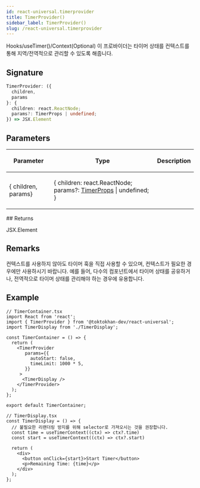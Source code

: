 ```yaml
---
id: react-universal.timerprovider
title: TimerProvider()
sidebar_label: TimerProvider()
slug: /react-universal.timerprovider
---
```






 Hooks/useTimer()/Context(Optional) 이 프로바이더는 타이머 상태를 컨텍스트를 통해 지역/전역적으로 관리할 수 있도록 해줍니다.

## Signature

```typescript
TimerProvider: ({
  children,
  params
}: {
  children: react.ReactNode;
  params?: TimerProps | undefined;
}) => JSX.Element
```

## Parameters

<table><thead><tr><th>

Parameter


</th><th>

Type


</th><th>

Description


</th></tr></thead>
<tbody><tr><td>

\{ children, params\}


</td><td>

\{ children: react.ReactNode; params?: [TimerProps](./react-universal.timerprops) \| undefined; \}


</td><td>


</td></tr>
</tbody></table>
## Returns

JSX.Element

## Remarks

컨텍스트를 사용하지 않아도 타이머 훅을 직접 사용할 수 있으며, 컨텍스트가 필요한 경우에만 사용하시기 바랍니다. 예를 들어, 다수의 컴포넌트에서 타이머 상태를 공유하거나, 전역적으로 타이머 상태를 관리해야 하는 경우에 유용합니다.

## Example


```tsx
// TimerContainer.tsx
import React from 'react';
import { TimerProvider } from '@toktokhan-dev/react-universal';
import TimerDisplay from './TimerDisplay';

const TimerContainer = () => {
  return (
    <TimerProvider
       params={{
         autoStart: false,
         timeLimit: 1000 * 5,
       }}
     >
      <TimerDisplay />
    </TimerProvider>
  );
};

export default TimerContainer;

// TimerDisplay.tsx
const TimerDisplay = () => {
  // 불필요한 리랜더링 방지를 위해 selector로 가져오시는 것을 권장합니다.
  const time = useTimerContext((ctx) => ctx?.time)
  const start = useTimerContext((ctx) => ctx?.start)

  return (
    <div>
      <button onClick={start}>Start Timer</button>
      <p>Remaining Time: {time}</p>
    </div>
  );
};
```

